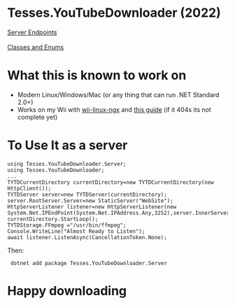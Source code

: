 # Tesses.YouTubeDownloader (2022)

[Server Endpoints](docs/Server.md)  
<br>
[Classes and Enums](docs/JsonAndEnum.md)  

# What this is known to work on
  - Modern Linux/Windows/Mac (or any thing that can run .NET Standard 2.0+)
   - Works on my Wii with [wii-linux-ngx](https://www.github.com/neagix/wii-linux-ngx) and [this guide](https://tesses.net/apps/tytd/2022/wii.php) (if it 404s its not complete yet)

# To Use It as a server
    using Tesses.YouTubeDownloader.Server;
    using Tesses.YouTubeDownloader;
    ...
    TYTDCurrentDirectory currentDirectory=new TYTDCurrentDirectory(new HttpClient());
    TYTDServer server=new TYTDServer(currentDirectory);
    server.RootServer.Server=new StaticServer("WebSite");
    HttpServerListener listener=new HttpServerListener(new System.Net.IPEndPoint(System.Net.IPAddress.Any,3252),server.InnerServer);
    currentDirectory.StartLoop();
    TYTDStorage.FFmpeg ="/usr/bin/ffmpeg";
    Console.WriteLine("Almost Ready to Listen");
    await listener.ListenAsync(CancellationToken.None);

Then:

     dotnet add package Tesses.YouTubeDownloader.Server
     
# Happy downloading
